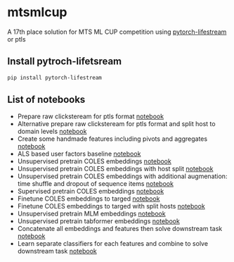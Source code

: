 # mtsmlcup
A 17th place solution for MTS ML CUP competition using [pytorch-lifestream](https://github.com/dllllb/pytorch-lifestream) or ptls


## Install pytroch-lifetsream

```sh
pip install pytorch-lifestream
```

## List of notebooks

- Prepare raw clicksteream for ptls format [notebook](notebooks/prep_transactions.ipynb)
- Alternative prepare raw clicksteream for ptls format and split host to domain levels [notebook](notebooks/prep_transactions_split.ipynb)
- Create some handmade features including pivots and aggregates [notebook](notebooks/prep_transactions_split.ipynb)
- ALS based user factors baseline [notebook](notebooks/context_baseline_public.ipynb) 
- Unsupervised pretrain COLES embeddings [notebook](notebooks/coles_pretrain.ipynb)
- Unsupervised pretrain COLES embeddings with host split [notebook](notebooks/coles_pretrain_split.ipynb)
- Unsupervised pretrain COLES embeddings with additional augmenation: time shuffle and dropout of sequence items [notebook](notebooks/coles_pretrain_shuffle.ipynb)
- Supervised pretrain COLES embeddings [notebook](notebooks/coles_supervised.ipynb)
- Finetune COLES embeddings to targed [notebook](notebooks/coles_finetune.ipynb)
- Finetune COLES embeddings to targed with split hosts [notebook](notebooks/coles_finetune_split.ipynb)
- Unsupervised pretrain MLM embeddings [notebook](notebooks/mlm_pretrain.ipynb)
- Unsupervised pretrain tabformer embeddings [notebook](notebooks/tabformer.ipynb)
- Concatenate all embeddings and features then solve downstream task [notebook](notebooks/downstream.ipynb)
- Learn separate classifiers for each features and combine to solve downstream task [notebook](notebooks/blending.ipynb)
